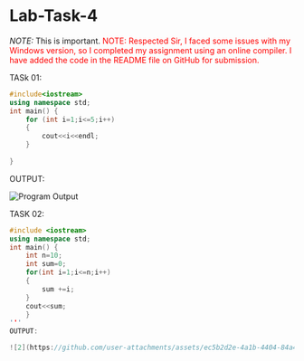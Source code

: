 # Lab-Task-4
*NOTE:* This is important.
<span style="color:red">NOTE: Respected Sir,
I faced some issues with my Windows version, so I completed my assignment using an online compiler.
I have added the code in the README file on GitHub for submission.</span>

TASk 01:
```cpp
#include<iostream>
using namespace std;
int main() {
    for (int i=1;i<=5;i++)
    {
        cout<<i<<endl;
    }
    
}
```
OUTPUT:

![Program
Output](https://github.com/user-attachments/assets/a63a9a98-d7c0-4fb8-a73d-334684eda4c2)


TASK 02:
```cpp
#include <iostream>
using namespace std;
int main() {
    int n=10;
    int sum=0;
    for(int i=1;i<=n;i++)
    {
        sum +=i;
    }
    cout<<sum;
    }
'''
OUTPUT:

![2](https://github.com/user-attachments/assets/ec5b2d2e-4a1b-4404-84a4-0c4a3712f351)



